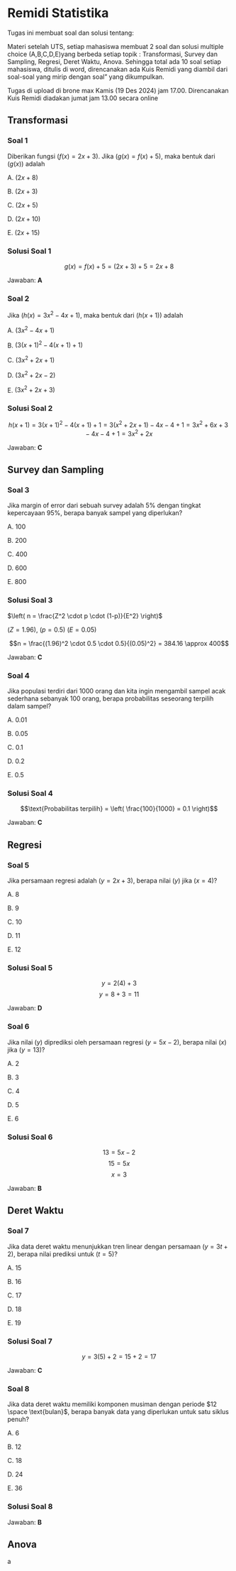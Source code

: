 # Remidi Statistika

Tugas ini membuat soal dan solusi tentang:

Materi setelah UTS, setiap mahasiswa membuat 2 soal dan solusi multiple choice (A,B,C,D,E)yang berbeda setiap topik : Transformasi, Survey dan Sampling, Regresi, Deret Waktu, Anova. Sehingga total ada 10 soal setiap mahasiswa, ditulis di word, direncanakan ada Kuis Remidi yang diambil dari soal-soal yang mirip dengan soal” yang dikumpulkan.

Tugas di upload di brone max Kamis (19 Des 2024) jam 17.00. Direncanakan Kuis Remidi diadakan jumat jam 13.00 secara online

## Transformasi

### Soal 1

Diberikan fungsi $\left( f \left( x \right) = 2x + 3 \right)$. Jika $\left( g \left( x \right) = f \left( x \right) + 5 \right)$, maka bentuk dari $\left( g \left( x \right) \right)$ adalah

A. $\left( 2x + 8 \right)$

B. $\left( 2x + 3 \right)$

C. $\left( 2x + 5 \right)$

D. $\left( 2x + 10 \right)$

E. $\left( 2x + 15 \right)$

### Solusi Soal 1

$$g \left( x \right) = f\left( x \right) + 5 = \left( 2x + 3 \right) + 5 = 2x + 8$$

Jawaban: **A**

### Soal 2

Jika $\left( h(x) = 3x^2 - 4x + 1 \right)$, maka bentuk dari $\left( h(x+1) \right)$ adalah

A. $\left( 3x^2 - 4x + 1 \right)$

B. $\left( 3(x+1)^2 - 4(x+1) + 1 \right)$

C. $\left( 3x^2 + 2x + 1 \right)$

D. $\left( 3x^2 + 2x - 2 \right)$

E. $\left( 3x^2 + 2x + 3 \right)$

### Solusi Soal 2

$$h(x+1) = 3(x+1)^2 - 4(x+1) + 1 = 3(x^2 + 2x + 1) - 4x - 4 + 1 = 3x^2 + 6x + 3 - 4x - 4 + 1 = 3x^2 + 2x$$

Jawaban: **C**

## Survey dan Sampling

### Soal 3

Jika margin of error dari sebuah survey adalah $5\%$ dengan tingkat kepercayaan $95\%$, berapa banyak sampel yang diperlukan?

A. $100$

B. $200$

C. $400$

D. $600$

E. $800$

### Solusi Soal 3

$\left( n = \frac{Z^2 \cdot p \cdot (1-p)}{E^2} \right)$

$\left( Z = 1.96 \right)$, $\left( p = 0.5 \right)$ $\left( E = 0.05 \right)$

$$n = \frac{(1.96)^2 \cdot 0.5 \cdot 0.5}{(0.05)^2} = 384.16 \approx 400$$

Jawaban: **C**

### Soal 4

Jika populasi terdiri dari $1000$ orang dan kita ingin mengambil sampel acak sederhana sebanyak $100$ orang, berapa probabilitas seseorang terpilih dalam sampel?

A. 0.01

B. 0.05

C. 0.1

D. 0.2

E. 0.5

### Solusi Soal 4

$$\text{Probabilitas terpilih} = \left( \frac{100}{1000} = 0.1 \right)$$

Jawaban: **C**

## Regresi

### Soal 5

Jika persamaan regresi adalah $\left( y = 2x + 3 \right)$, berapa nilai $\left( y \right)$ jika $\left( x = 4 \right)$?

A. $8$

B. $9$

C. $10$

D. $11$

E. $12$

### Solusi Soal 5

$$y = 2 \left( 4 \right) + 3$$
$$y = 8 + 3 = 11$$

Jawaban: **D**

### Soal 6

Jika nilai $\left( y \right)$ diprediksi oleh persamaan regresi $\left( y = 5x - 2 \right)$, berapa nilai $\left( x \right)$ jika $\left( y = 13 \right)$?

A. $2$

B. $3$

C. $4$

D. $5$

E. $6$

### Solusi Soal 6

$$13 = 5x - 2$$
$$15 = 5x$$
$$x = 3$$

Jawaban: **B**

## Deret Waktu

### Soal 7

Jika data deret waktu menunjukkan tren linear dengan persamaan $\left( y = 3t + 2 \right)$, berapa nilai prediksi untuk $\left( t = 5 \right)$?

A. $15$

B. $16$

C. $17$

D. $18$

E. $19$

### Solusi Soal 7

$$y = 3(5) + 2 = 15 + 2 = 17$$

Jawaban: **C**

### Soal 8

Jika data deret waktu memiliki komponen musiman dengan periode $12 \space \text{bulan}$, berapa banyak data yang diperlukan untuk satu siklus penuh?

A. $6$

B. $12$

C. $18$

D. $24$

E. $36$

### Solusi Soal 8

Jawaban: **B**

## Anova

a
